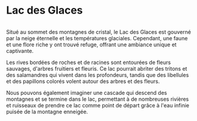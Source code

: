 # Lac des Glaces

<figure><img src="../../../en/.gitbook/assets/Jeem_a_land_of_endless_possibilities_and_creative_exploration.__9d6df9c8-7a3f-4759-91aa-d8919e1925b1.png" alt=""><figcaption></figcaption></figure>

Situé au sommet des montagnes de cristal, le Lac des Glaces est gouverné par la neige éternelle et les températures glaciales. Cependant, une faune et une flore riche y ont trouvé refuge, offrant une ambiance unique et captivante.

Les rives bordées de roches et de racines sont entourées de fleurs sauvages, d'arbres fruitiers et fleuris. Ce lac pourrait abriter des tritons et des salamandres qui vivent dans les profondeurs, tandis que des libellules et des papillons colorés volent autour des arbres et des fleurs.

Nous pouvons également imaginer une cascade qui descend des montagnes et se termine dans le lac, permettant à de nombreuses rivières et ruisseaux de prendre ce lac comme point de départ grâce à l'eau infinie puisée de la montagne enneigée.
